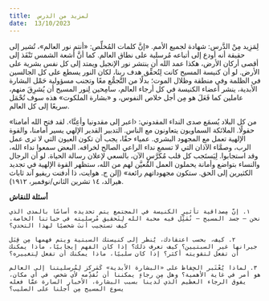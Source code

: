 ```yaml
---
title:  لمزيد من الدرس
date:  13/10/2023
---
```


لِمَزِيد مِنْ الدَّرس:  شهادة لجميع الأمم. «إنَّ كلمات المُخلِّص: «أنتم نور العالم»، تُشير إلى حقيقة أنه أودع إلى أتباعه مُرسلية على نطاق العالم. كما أنَّ أشعة الشمس تَنْفَذ إلى أقصى أركان الأرض، هكذا عمد الله أن ينتشر نور الإنجيل ويمتد إلى كل نفس بشرية على الأرض. لو أن كنيسة المسيح كانت لِتُحقِّق هدف ربنا، لكان النور يسطع على كل الجالسين في الظلمة وفي منطقة وظلال الموت؛ بدلًا من التَّجمُّع معًا وتجنب مسؤولية حَمْل البشارة الأبدية، ينشر أعضاء الكنيسة في كل أرجاء العالم، سامِحين لِنور المسيح أن يُشرِقَ منهم، عاملين كما فَعَلَ هو مِن أجل خلاص النفوس، و «بشارة الملكوت» هذه سوف تُحْمَل سريعًا إلى كل العالم.

«من كل البلاد يُسمَع صدى النداء المقدوني: ‹اعبر إلى مقدونيا وأعِنَّا›. لقد فتح الله أمامنا حقولًا. الملائكة السماويون يتعاونون مع الناس. التدبير القدير الإلهي يسير أمامنا، والقوة الإلهية تعمل مع المجهود البشري. عمياء حقًا، يجب أن تكون العيون التي لا ترى عمل الرب، وصمَّاء الآذان التي لا تسمع نداء الراعي الصالح لخرافه. البعض سمعوا نداء الله، وقد استجابوا. لِيَستَجب كل قلب مُكَرَّسٍ الآن، بالسعي لإعلان رسالة الحياة. لو أن الرجال والنساء بتواضع وأمانة يحملون العمل المُعيَّن لهم من الله، ستظهر القوة الإلهية في تجديد الكثيرين إلى الحق. ستكون مجهوداتهم رائعة» (إلن ج. هوايت، ذا أدفنت ريفيو آند ثاباث هيرالد، ١٤ تشرين الثاني/نوفمبر، ١٩١٢).

**أسئلة للنقاش**

`١. إنَّ مِصداقية تأثير الكنيسة في المجتمع يتم تحديده أساسًا بالمدى الذي نحن – جسد المسيح – نُمَثِّل فيه محبة الله لِتَحقيق مُرسليته في حياتنا الخاصة. كيف تستجيب أنتَ شخصيًا لهذا التحدي؟`

`٢. كيف، بحسب اعتقادك، يُنظر إلى كنيستك السبتية ويتم فهمها مِن قِبَل جيرانها غير السبتيين؟ كيف تعرف ذلك؟ إذا كان الفهم إيجابيًا، ماذا يمكنك أن تفعل لتقويته أكثر؟ إذا كان سلبيًا، ماذا يمكنك أن تفعل لِتغييره؟`

`٣. لماذا يُعْتَبر الحِفاظ على «البشارة الأبدية» كَمَركز لِمُرسليتنا إلى العالم هو أمر في غاية الأهمية؟ وهل مِن رجاءٍ يمكننا أن نُقدِّمه لأي شخص، في أي مكان، يفوق الرجاء العظيم الذي لدينا بسبب البشارة، الأخبار السارة عمَّا فعله يسوع المسيح مِن أجلنا على الصليب؟`